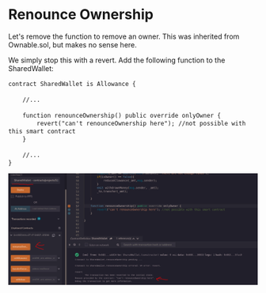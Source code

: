 # Renounce Ownership

Let's remove the function to remove an owner. This was inherited from Ownable.sol, but makes no sense here.

We simply stop this with a revert. Add the following function to the SharedWallet:

```solidity
contract SharedWallet is Allowance {

    //...

    function renounceOwnership() public override onlyOwner {
        revert("can't renounceOwnership here"); //not possible with this smart contract
    }

    //...
}
```

![](<../../.gitbook/assets/image (255).png>)
